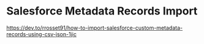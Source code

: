 # Salesforce Metadata Records Import

https://dev.to/rrosset91/how-to-import-salesforce-custom-metadata-records-using-csv-json-1jic
